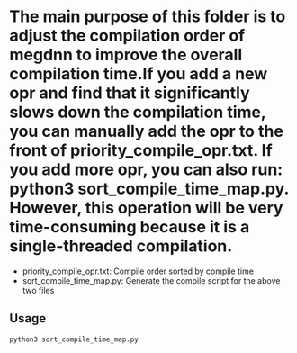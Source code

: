 # The main purpose of this folder is to adjust the compilation order of megdnn to improve the overall compilation time.If you add a new opr and find that it significantly slows down the compilation time, you can manually add the opr to the front of priority_compile_opr.txt. If you add more opr, you can also run: python3 sort_compile_time_map.py. However, this operation will be very time-consuming because it is a single-threaded compilation.

- priority_compile_opr.txt: Compile order sorted by compile time
- sort_compile_time_map.py: Generate the compile script for the above two files
## Usage
```bash
python3 sort_compile_time_map.py
```

